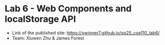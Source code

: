 # Lab 6 - Web Components and localStorage API
- Link of the published site: https://xwinner7.github.io/sp25_cse110_lab6/
- Team: Xiuwen Zhu & James Forest
